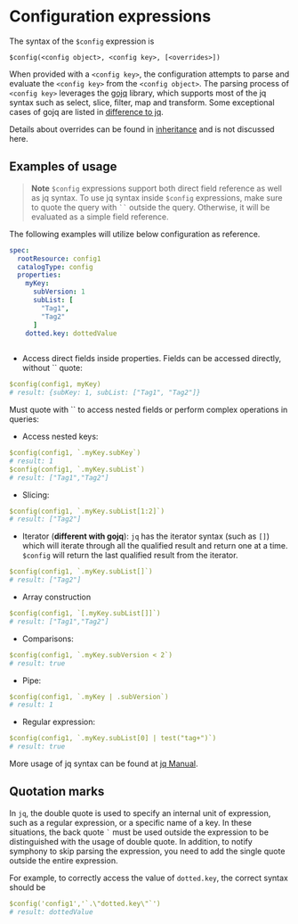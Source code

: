 # Configuration expressions

The syntax of the `$config` expression is

```
$config(<config object>, <config key>, [<overrides>])
```

When provided with a `<config key>`, the configuration attempts to parse and evaluate the `<config key>` from the `<config object>`. The parsing process of `<config key>` leverages the [gojq](https://github.com/itchyny/gojq?tab=readme-ov-file) library, which supports most of the jq syntax such as select, slice, filter, map and transform. Some exceptional cases of gojq are listed in [difference to jq](https://github.com/itchyny/gojq?tab=readme-ov-file#difference-to-jq).

Details about overrides can be found in [inheritance](../configuration-management/inheritance.md) and is not discussed here.

## Examples of usage

> **Note**
`$config` expressions support both direct field reference as well as jq syntax. To use jq syntax inside `$config` expressions, make sure to quote the query with <code>``</code> outside the query. Otherwise, it will be evaluated as a simple field reference.

The following examples will utilize below configuration as reference.
```yaml
spec:
  rootResource: config1
  catalogType: config
  properties:
    myKey:
      subVersion: 1
      subList: [
        "Tag1",
        "Tag2"
      ]
    dotted.key: dottedValue
    
```

- Access direct fields inside properties. Fields can be accessed directly, without `` quote:
```yaml
$config(config1, myKey)
# result: {subKey: 1, subList: ["Tag1", "Tag2"]}
```

Must quote with `` to access nested fields or perform complex operations in queries:
- Access nested keys:
```yaml
$config(config1, `.myKey.subKey`)
# result: 1
$config(config1, `.myKey.subList`)
# result: ["Tag1","Tag2"]
```

- Slicing:
```yaml
$config(config1, `.myKey.subList[1:2]`)
# result: ["Tag2"]
```

- Iterator (**different with gojq**):
`jq` has the iterator syntax (such as `[]`) which will iterate through all the qualified result and return one at a time. `$config` will return the last qualified result from the iterator. 
```yaml
$config(config1, `.myKey.subList[]`)
# result: ["Tag2"]
```

- Array construction
```yaml
$config(config1, `[.myKey.subList[]]`)
# result: ["Tag1","Tag2"]
```

- Comparisons:
```yaml
$config(config1, `.myKey.subVersion < 2`)
# result: true
```

- Pipe:
```yaml
$config(config1, `.myKey | .subVersion`)
# result: 1
```

- Regular expression:
```yaml
$config(config1, `.myKey.subList[0] | test("tag+")`)
# result: true
```

More usage of jq syntax can be found at [jq Manual](https://jqlang.github.io/jq/manual/).

## Quotation marks

In `jq`, the double quote is used to specify an internal unit of expression, such as a regular expression, or a specific name of a key. In these situations, the back quote <code>`</code> must be used outside the expression to be distinguished with the usage of double quote. In addition, to notify symphony to skip parsing the expression, you need to add the single quote outside the entire <config key> expression.

For example, to correctly access the value of `dotted.key`, the correct syntax should be
```yaml
$config('config1','`.\"dotted.key\"`')
# result: dottedValue
```
